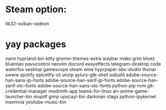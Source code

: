 # Steam option:

lib32-vulkan-radeon

# yay packages

nano
hyprland-bin
kitty
gnome-themes-extra
waybar
mako
grim
bluez
blueman
pavucontrol
neovim
discord
easyeffects
telegram-desktop
code
waterfox
vesktop
gamescope
steam
wine
hyprpaper
obs-studio
thunar
swww
spotify
spicetify-cli
unzip
aylurs-gtk-shell
esbuild
adobe-source-han-sans-jp-fonts
adobe-source-han-serif-jp-fonts
adobe-source-han-serif-otc-fonts
adobe-source-han-sans-otc-fonts
python-pip
nvm
git-credential-manager
modrinth-app
teams-for-linux
an-anime-game-launcher-bin
mupdf
gimp
upscayl-bin
darkman
ctags
python-ipykernel
insomnia
youtube-music-bin
